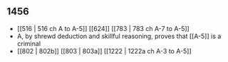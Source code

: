 ## 1456
- [[516 | 516 ch A to A-5]] [[624]] [[783 | 783 ch A-7 to A-5]] 
- A, by shrewd deduction and skillful reasoning, proves that [[A-5]] is a criminal
- [[802 | 802b]] [[803 | 803a]] [[1222 | 1222a ch A-3 to A-5]] 

